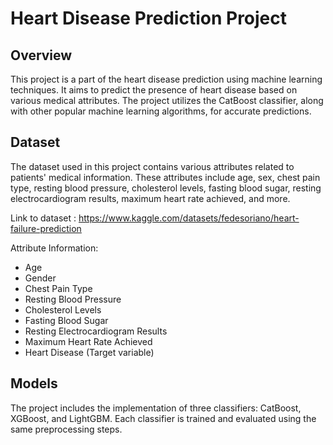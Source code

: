 # Heart Disease Prediction Project

## Overview

This project is a part of the heart disease prediction using machine learning techniques. It aims to predict the presence of heart disease based on various medical attributes. The project utilizes the CatBoost classifier, along with other popular machine learning algorithms, for accurate predictions.

## Dataset

The dataset used in this project contains various attributes related to patients' medical information. These attributes include age, sex, chest pain type, resting blood pressure, cholesterol levels, fasting blood sugar, resting electrocardiogram results, maximum heart rate achieved, and more.

Link to dataset : https://www.kaggle.com/datasets/fedesoriano/heart-failure-prediction

Attribute Information:
- Age
- Gender
- Chest Pain Type
- Resting Blood Pressure
- Cholesterol Levels
- Fasting Blood Sugar
- Resting Electrocardiogram Results
- Maximum Heart Rate Achieved
- Heart Disease (Target variable)

## Models

The project includes the implementation of three classifiers: CatBoost, XGBoost, and LightGBM. Each classifier is trained and evaluated using the same preprocessing steps.

